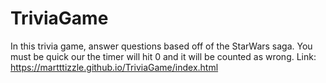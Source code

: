 # TriviaGame
In this trivia game, answer questions based off of the StarWars saga. You must be quick our the timer will hit 0 and it will be counted as wrong. 
Link: https://martttizzle.github.io/TriviaGame/index.html
